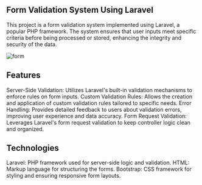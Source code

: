 ## Form Validation System Using Laravel

This project is a form validation system implemented using Laravel, a popular PHP framework. The system ensures that user inputs meet specific criteria before being processed or stored, enhancing the integrity and security of the data.

![form]("![form](https://github.com/user-attachments/assets/841c4ea5-2456-4a36-926c-e04aacdf3b74)")

## Features

Server-Side Validation: Utilizes Laravel's built-in validation mechanisms to enforce rules on form inputs.
Custom Validation Rules: Allows the creation and application of custom validation rules tailored to specific needs.
Error Handling: Provides detailed feedback to users about validation errors, improving user experience and data accuracy.
Form Request Validation: Leverages Laravel's form request validation to keep controller logic clean and organized.

## Technologies

Laravel: PHP framework used for server-side logic and validation.
HTML: Markup language for structuring the forms.
Bootstrap: CSS framework for styling and ensuring responsive form layouts.
